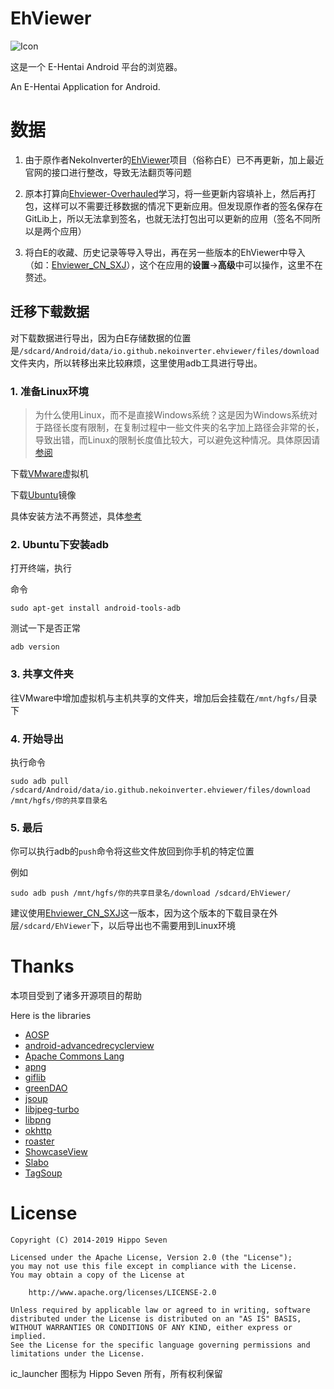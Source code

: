 # EhViewer

![Icon](art/launcher_icon-web.png)

这是一个 E-Hentai Android 平台的浏览器。

An E-Hentai Application for Android.


# 数据

1. 由于原作者NekoInverter的[EhViewer](https://gitlab.com/NekoInverter/EhViewer/)项目（俗称白E）已不再更新，加上最近官网的接口进行整改，导致无法翻页等问题

2. 原本打算向[Ehviewer-Overhauled](https://github.com/Ehviewer-Overhauled/Ehviewer)学习，将一些更新内容填补上，然后再打包，这样可以不需要迁移数据的情况下更新应用。但发现原作者的签名保存在GitLib上，所以无法拿到签名，也就无法打包出可以更新的应用（签名不同所以是两个应用）

3. 将白E的收藏、历史记录等导入导出，再在另一些版本的EhViewer中导入（如：[Ehviewer_CN_SXJ](https://github.com/xiaojieonly/Ehviewer_CN_SXJ)），这个在应用的**设置**->**高级**中可以操作，这里不在赘述。

## 迁移下载数据

对下载数据进行导出，因为白E存储数据的位置是`/sdcard/Android/data/io.github.nekoinverter.ehviewer/files/download`文件夹内，所以转移出来比较麻烦，这里使用adb工具进行导出。

### 1. 准备Linux环境

> 为什么使用Linux，而不是直接Windows系统？这是因为Windows系统对于路径长度有限制，在复制过程中一些文件夹的名字加上路径会非常的长，导致出错，而Linux的限制长度值比较大，可以避免这种情况。具体原因请[参阅](https://forum.xda-developers.com/t/q-adb-pull-fails-with-cannot-create.3157154/)

下载[VMware](https://www.vmware.com/go/getworkstation-win)虚拟机

下载[Ubuntu](https://releases.ubuntu.com/22.04.1/ubuntu-22.04.1-desktop-amd64.iso)镜像

具体安装方法不再赘述，具体[参考](https://zhuanlan.zhihu.com/p/141033713)

### 2. Ubuntu下安装adb

打开终端，执行

命令

`sudo apt-get install android-tools-adb`

测试一下是否正常

`adb version`

### 3. 共享文件夹

往VMware中增加虚拟机与主机共享的文件夹，增加后会挂载在`/mnt/hgfs/`目录下

### 4. 开始导出

执行命令

`sudo adb pull /sdcard/Android/data/io.github.nekoinverter.ehviewer/files/download /mnt/hgfs/你的共享目录名`

### 5. 最后

你可以执行adb的`push`命令将这些文件放回到你手机的特定位置

例如

`sudo adb push /mnt/hgfs/你的共享目录名/download /sdcard/EhViewer/`

建议使用[Ehviewer_CN_SXJ](https://github.com/xiaojieonly/Ehviewer_CN_SXJ)这一版本，因为这个版本的下载目录在外层`/sdcard/EhViewer`下，以后导出也不需要用到Linux环境

# Thanks

本项目受到了诸多开源项目的帮助

Here is the libraries

- [AOSP](http://source.android.com/)
- [android-advancedrecyclerview](https://github.com/h6ah4i/android-advancedrecyclerview)
- [Apache Commons Lang](https://commons.apache.org/proper/commons-lang/)
- [apng](http://apng.sourceforge.net/)
- [giflib](http://giflib.sourceforge.net)
- [greenDAO](https://github.com/greenrobot/greenDAO)
- [jsoup](https://github.com/jhy/jsoup)
- [libjpeg-turbo](http://libjpeg-turbo.virtualgl.org/)
- [libpng](http://www.libpng.org/pub/png/libpng.html)
- [okhttp](https://github.com/square/okhttp)
- [roaster](https://github.com/forge/roaster)
- [ShowcaseView](https://github.com/amlcurran/ShowcaseView)
- [Slabo](https://github.com/TiroTypeworks/Slabo)
- [TagSoup](http://home.ccil.org/~cowan/tagsoup/)


# License

    Copyright (C) 2014-2019 Hippo Seven

    Licensed under the Apache License, Version 2.0 (the "License");
    you may not use this file except in compliance with the License.
    You may obtain a copy of the License at

        http://www.apache.org/licenses/LICENSE-2.0

    Unless required by applicable law or agreed to in writing, software
    distributed under the License is distributed on an "AS IS" BASIS,
    WITHOUT WARRANTIES OR CONDITIONS OF ANY KIND, either express or implied.
    See the License for the specific language governing permissions and
    limitations under the License.

ic_launcher 图标为 Hippo Seven 所有，所有权利保留